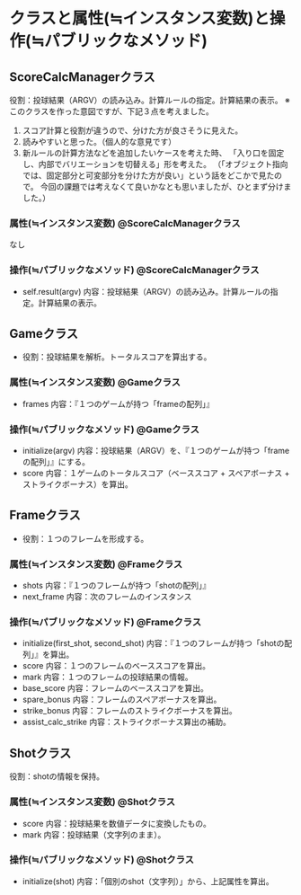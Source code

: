 # クラスと属性(≒インスタンス変数)と操作(≒パブリックなメソッド)

## ScoreCalcManagerクラス

役割：投球結果（ARGV）の読み込み。計算ルールの指定。計算結果の表示。
※このクラスを作った意図ですが、下記３点を考えました。
1. スコア計算と役割が違うので、分けた方が良さそうに見えた。
2. 読みやすいと思った。（個人的な意見です）
3. 新ルールの計算方法などを追加したいケースを考えた時、
   「入り口を固定し、内部でバリエーションを切替える」形を考えた。
   （「オブジェクト指向では、固定部分と可変部分を分けた方が良い」という話をどこかで見たので。
     今回の課題では考えなくて良いかなとも思いましたが、ひとまず分けました。）

### 属性(≒インスタンス変数) @ScoreCalcManagerクラス

なし

### 操作(≒パブリックなメソッド) @ScoreCalcManagerクラス

- self.result(argv)
  内容：投球結果（ARGV）の読み込み。計算ルールの指定。計算結果の表示。

## Gameクラス

- 役割：投球結果を解析。トータルスコアを算出する。

### 属性(≒インスタンス変数) @Gameクラス

- frames
  内容：『１つのゲームが持つ「frameの配列」』

### 操作(≒パブリックなメソッド) @Gameクラス

- initialize(argv)
  内容：投球結果（ARGV）を、『１つのゲームが持つ「frameの配列」』にする。
- score
  内容：１ゲームのトータルスコア（ベーススコア + スペアボーナス + ストライクボーナス）を算出。

## Frameクラス

- 役割：１つのフレームを形成する。

### 属性(≒インスタンス変数) @Frameクラス

- shots
  内容：『１つのフレームが持つ「shotの配列」』
- next_frame
  内容：次のフレームのインスタンス

### 操作(≒パブリックなメソッド) @Frameクラス

- initialize(first_shot, second_shot)
  内容：『１つのフレームが持つ「shotの配列」』を算出。
- score
  内容：１つのフレームのベーススコアを算出。
- mark
  内容：１つのフレームの投球結果の情報。
- base_score
  内容：フレームのベーススコアを算出。
- spare_bonus
  内容：フレームのスペアボーナスを算出。
- strike_bonus
  内容：フレームのストライクボーナスを算出。
- assist_calc_strike
  内容：ストライクボーナス算出の補助。

## Shotクラス

役割：shotの情報を保持。

### 属性(≒インスタンス変数) @Shotクラス

- score
  内容：投球結果を数値データに変換したもの。
- mark
  内容：投球結果（文字列のまま）。

### 操作(≒パブリックなメソッド) @Shotクラス

- initialize(shot)
  内容：「個別のshot（文字列）」から、上記属性を算出。
